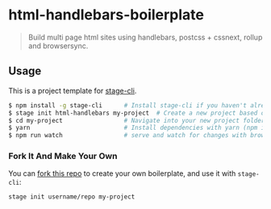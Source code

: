 # html-handlebars-boilerplate

> Build multi page html sites using handlebars, postcss + cssnext, rollup and browsersync.

## Usage

This is a project template for [stage-cli](https://github.com/steven-klein/stage-cli).

``` bash
$ npm install -g stage-cli      # Install stage-cli if you haven't already
$ stage init html-handlebars my-project  # Create a new project based on this template
$ cd my-project                 # Navigate into your new project folder
$ yarn                          # Install dependencies with yarn (npm install - if you don't use yarn)
$ npm run watch                 # serve and watch for changes with browsersync
```

### Fork It And Make Your Own

You can [fork this repo](https://help.github.com/articles/fork-a-repo/) to create your own boilerplate, and use it with `stage-cli`:

``` bash
stage init username/repo my-project
```
